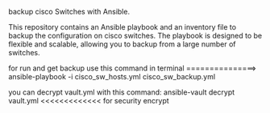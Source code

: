 backup cisco Switches with Ansible.

This repository contains an Ansible playbook and an inventory file to backup the configuration on cisco switches. The playbook is designed to be flexible and scalable, allowing you to backup from a large number of switches.

for run and get backup use this command in terminal ===============> ansible-playbook -i cisco_sw_hosts.yml cisco_sw_backup.yml 



you can decrypt vault.yml with this command:  ansible-vault decrypt vault.yml       <<<<<<<<<<<<< for security
                                                            encrypt               
